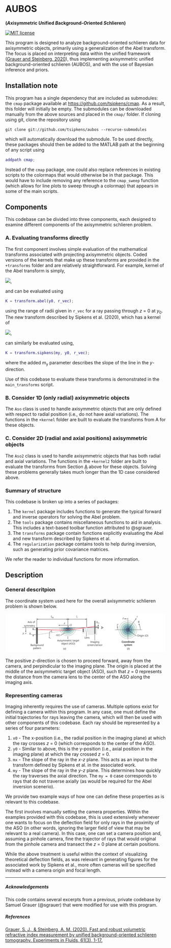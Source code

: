 # AUBOS

**(*A*xisymmetric *U*nified *B*ackground-*O*riented *S*chlieren)**

[![MIT license](https://img.shields.io/badge/License-MIT-blue.svg)](https://lbesson.mit-license.org/)

This program is designed to analyze background-oriented schlieren data for axisymmetric objects, primarily using a generalization of the Abel transform. The focus is placed on interpreting data within the unified framework ([Grauer and Steinberg, 2020][GrauerSteinberg20]), thus implementing axisymmetric unified background-oriented schlieren (AUBOS), and with the use of Bayesian inference and priors. 

## Installation note

This program has a single dependency that are included as submodules: the `cmap` package available at https://github.com/tsipkens/cmap. As a result, this folder will initially be empty. The submodules can be downloaded manually from the above sources and placed in the `cmap/` folder. If cloning using git, clone the repository using 

```shell
git clone git://github.com/tsipkens/aubos --recurse-submodules
```

which will automatically download the submodule. To be used directly, these packages should then be added to the MATLAB path at the beginning of any script using

```Matlab
addpath cmap;
```

Instead of the `cmap` package, one could also replace references in existing scripts to the colormaps that would otherwise be in that package. This would have to include removing any reference to the `cmap_sweep` function (which allows for line plots to sweep through a colormap) that appears in some of the main scripts.   

## Components

This codebase can be divided into three components, each designed to examine different components of the axisymmetric schlieren problem. 

### A. Evaluating transforms directly

The first component involves simple evaluation of the mathematical transforms associated with projecting axisymmetric objects. Coded versions of the kernels that make up these transforms are provided in the `+transforms` folder and are relatively straightforward. For example, kernel of the Abel transform is simply,

![](https://latex.codecogs.com/svg.latex?{\frac{{\delta}(r)r}{\sqrt{y_0^2-r^2}}), 

and can be evaluated using

```Matlab
K = transform.abel(y0, r_vec);
```

using the range of radii given in `r_vec` for a ray passing through *z* = 0 at *y*<sub>0</sub>. The new transform described by Sipkens et al. (2020), which has a kernel of

![](https://latex.codecogs.com/svg.latex?{\frac{{\delta}(r)r}{\sqrt{r^2-(1+m_{\text{y}}^2)y_0^2}}),

can similarly be evaluated using,

```Matlab
K = transform.sipkens(my, y0, r_vec);
```

where the added *m*<sub>y</sub> parameter describes the slope of the line in the *y*-direction. 

Use of this codebase to evaluate these transforms is demonstrated in the `main_transforms` script. 

### B. Consider 1D (only radial) axisymmetric objects

The `Aso` class is used to handle axisymmetric objects that are only defined with respect to radial position (i.e., do not have axial variations). The functions in the `+kernel` folder are built to evaluate the transforms from A for these objects. 

### C. Consider 2D (radial and axial positions) axisymmetric objects

The `Aso2` class is used to handle axisymmetric objects that has both radial and axial variations. The functions in the `+kernel2` folder are built to evaluate the transforms from Section [A]() above for these objects. Solving these problems generally takes much longer than the 1D case considered above. 

### Summary of structure

This codebase is broken up into a series of packages: 

1. The `kernel` package includes functions to generate the typical forward and inverse operators for solving the Abel problem. 
2. The `tools` package contains miscellaneous functions to aid in analysis. This includes a text-based toolbar function attributed to @sgrauer. 
3. The `transforms` package contain functions explicitly evaluating the Abel and new transform described by Sipkens et al.
4. The `regularization` package contains tools to help during inversion, such as generating prior covariance matrices. 

We refer the reader to individual functions for more information. 

## Description

### General descritpion

The coordinate system used here for the overall axisymmetric schlieren problem is shown below. 

![](docs\01_coordinate.png)

The positive *z*-direction is chosen to proceed forward, away from the camera, and perpindicular to the imaging plane. The origin is placed at the middle of the axisymmetric target object (ASO), such that *z* = 0 represents the distance from the camera lens to the center of the ASO along the imaging axis. 

### Representing cameras

Imaging inherently requires the use of cameras. Multiple options exist for defining a camera within this program. In any case, one must define the initial trajectories for rays leaving the camera, which will then be used with other components of this codebase. Each ray should be represented by a series of four parameters: 

1. `x0` - The x-position (i.e., the radial position in the imaging plane) at which the ray crosses *z* = 0 (which corresponds to the center of the ASO). 
2. `y0` - Similar to above, this is the y-position (i.e., axial position in the imaging plane) at which the ray crossed *z* = 0.
3. `mx` - The slope of the ray in the *x*-*z* plane. This acts as an input to the transform defined by Sipkens et al. in the associated work. 
4. `my` - The slope of the ray in the *y*-*z* plane. This determines how quickly the ray traverses the axial direction. The `my = 0` case corresponds to rays that do not traverse axially (as would be required for the Abel inversion scenerio).

We provide two example ways of how one can define these properties as is relevant to this codebase. 

The first involves manually setting the camera properties.  Within the examples provided with this codebase, this is used extensively whenever one wants to focus on the deflection field for only rays in the proximity of the ASO (in other words, ignoring the larger field of view that may be relevant to a real camera). In this case, one can set a camera position and, assuming a pinhole camera, fine the trajector of rays that would original from the pinhole camera and transect the *z* = 0 plane at certain positions. 

While the above treatment is useful within the context of visualizing theoretical deflection fields, as was relevant in generating figures for the associated work by Sipkens et al., more often cameras will be specified instead with a camera origin and focal length. 

--------

##### Acknowledgements

This code contains several excerpts from a previous, private codebase by Samuel Grauer (@sgrauer) that were modified for use with this program. 

##### References

[Grauer, S. J., & Steinberg, A. M. (2020). Fast and robust volumetric refractive index measurement by unified background-oriented schlieren tomography. Experiments in Fluids, 61(3), 1-17.][GrauerSteinberg20]

[GrauerSteinberg20]: https://link.springer.com/article/10.1007/s00348-020-2912-1
